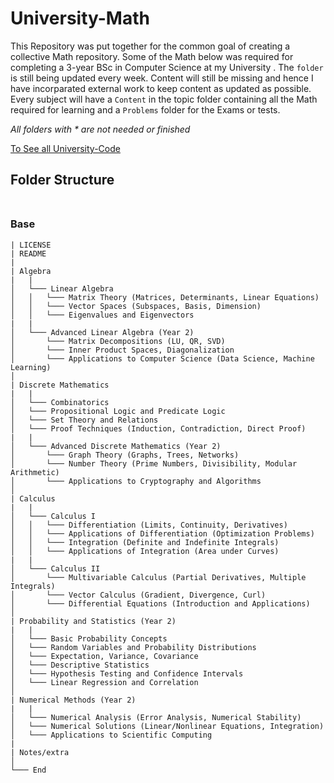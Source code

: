 # University-Math

This Repository was put together for the common goal of creating a collective Math repository. Some of the Math below was required for completing a 3-year 
BSc in Computer Science at my University . The `folder` is still being updated every week. Content will still be missing and hence I have incorparated external work to keep content as updated as possible. Every subject will have a `Content` in the topic folder containing all the Math required for learning and a `Problems` folder for the Exams or tests. 

_All folders with * are not needed or finished_ 

[To See all University-Code](https://github.com/DylanPrinsloo/University-Code.git)

## **Folder Structure** <br><br>


### Base

```
| LICENSE
| README
|
| Algebra
|   |
│   └─── Linear Algebra
│   │   └─── Matrix Theory (Matrices, Determinants, Linear Equations)
│   │   └─── Vector Spaces (Subspaces, Basis, Dimension)
│   │   └─── Eigenvalues and Eigenvectors
|   |
│   └─── Advanced Linear Algebra (Year 2)
│       └─── Matrix Decompositions (LU, QR, SVD)
│       └─── Inner Product Spaces, Diagonalization
│       └─── Applications to Computer Science (Data Science, Machine Learning)
│
| Discrete Mathematics
|   |
│   └─── Combinatorics
│   └─── Propositional Logic and Predicate Logic
│   └─── Set Theory and Relations
│   └─── Proof Techniques (Induction, Contradiction, Direct Proof)
|   |
│   └─── Advanced Discrete Mathematics (Year 2)
│       └─── Graph Theory (Graphs, Trees, Networks)
│       └─── Number Theory (Prime Numbers, Divisibility, Modular Arithmetic)
│       └─── Applications to Cryptography and Algorithms
│
| Calculus
|   |
│   └─── Calculus I
│   │   └─── Differentiation (Limits, Continuity, Derivatives)
│   │   └─── Applications of Differentiation (Optimization Problems)
│   │   └─── Integration (Definite and Indefinite Integrals)
│   │   └─── Applications of Integration (Area under Curves)
|   |
│   └─── Calculus II
│       └─── Multivariable Calculus (Partial Derivatives, Multiple Integrals)
│       └─── Vector Calculus (Gradient, Divergence, Curl)
│       └─── Differential Equations (Introduction and Applications)
│
| Probability and Statistics (Year 2)
|   |
│   └─── Basic Probability Concepts
│   └─── Random Variables and Probability Distributions
│   └─── Expectation, Variance, Covariance
│   └─── Descriptive Statistics
│   └─── Hypothesis Testing and Confidence Intervals
│   └─── Linear Regression and Correlation
│
| Numerical Methods (Year 2)
|   |
│   └─── Numerical Analysis (Error Analysis, Numerical Stability)
│   └─── Numerical Solutions (Linear/Nonlinear Equations, Integration)
│   └─── Applications to Scientific Computing
|   
| Notes/extra
│   
└─── End
```